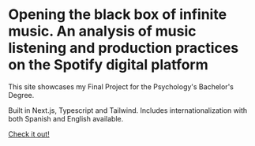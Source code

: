 # Opening the black box of infinite music. An analysis of music listening and production practices on the Spotify digital platform

This site showcases my Final Project for the Psychology's Bachelor's Degree.

Built in Next.js, Typescript and Tailwind. Includes internationalization with both Spanish and English available.

[Check it out!](https://themusicalblackbox.vercel.app/)
